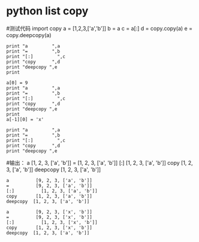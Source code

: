 # python list copy
#测试代码
    import copy
    a = [1,2,3,['a','b']]
    b = a
    c = a[:]
    d = copy.copy(a)
    e = copy.deepcopy(a)

    print "a         ",a
    print "=         ",b
    print "[:]         ",c
    print "copy      ",d
    print "deepcopy ",e
    print 
     
    a[0] = 9
    print "a         ",a
    print "=         ",b
    print "[:]         ",c
    print "copy      ",d
    print "deepcopy ",e
    print 
    a[-1][0] = 'x'
     
    print "a         ",a
    print "=         ",b
    print "[:]         ",c
    print "copy      ",d
    print "deepcopy ",e
     
#输出：
    a          [1, 2, 3, ['a', 'b']]
    =          [1, 2, 3, ['a', 'b']]
    [:]          [1, 2, 3, ['a', 'b']]
    copy       [1, 2, 3, ['a', 'b']]
    deepcopy  [1, 2, 3, ['a', 'b']]
     
    a          [9, 2, 3, ['a', 'b']]
    =          [9, 2, 3, ['a', 'b']]
    [:]          [1, 2, 3, ['a', 'b']]
    copy       [1, 2, 3, ['a', 'b']]
    deepcopy  [1, 2, 3, ['a', 'b']]
     
    a          [9, 2, 3, ['x', 'b']]
    =          [9, 2, 3, ['x', 'b']]
    [:]          [1, 2, 3, ['x', 'b']]
    copy       [1, 2, 3, ['x', 'b']]
    deepcopy  [1, 2, 3, ['a', 'b']]
